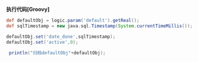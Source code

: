 <p class="panel-title"><b>执行代码[Groovy]</b></p>

```groovy
def defaultObj = logic.param('default').getReal();
def sqlTimestamp = new java.sql.Timestamp(System.currentTimeMillis());

defaultObj.set('date_done',sqlTimestamp);
defaultObj.set('active',0);

 println("归档defaultObj"+defaultObj);
```
